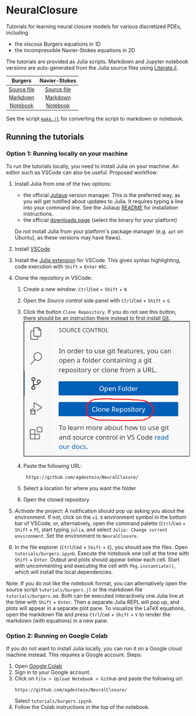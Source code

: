 # NeuralClosure

Tutorials for learning neural closure models for various discretized PDEs,
including

- the viscous Burgers equations in 1D
- the incompressible Navier-Stokes equations in 2D

The tutorials are provided as Julia scripts. Markdown and Jupyter notebook
versions are auto-generated from the Julia source files using
[Literate.jl](https://github.com/fredrikekre/Literate.jl).

| Burgers | Navier-Stokes |
| :-----: | :-----------: |
| [Source file](tutorials/burgers.jl) | [Source file](tutorials/navier_stokes_spectral.jl) |
| [Markdown](tutorials/burgers.md) | [Markdown](tutorials/navier_stokes_spectral.md) |
| [Notebook](tutorials/burgers.ipynb) | [Notebook](tutorials/navier_stokes_spectral.ipynb) |

See the script [`make.jl`](./make.jl) for converting the script to markdown or
notebook.

## Running the tutorials

### Option 1: Running locally on your machine

To run the tutorials locally, you need to install Julia on your machine. An
editor such as VSCode can also be useful. Proposed workflow:

1. Install Julia from one of the two options:

   - the official [Juliaup](https://github.com/JuliaLang/juliaup) version
     manager. This is the preferred way, as you will get notified about updates
     to Julia. It requires typing a line into your command line. See the
     Juliaup [README](https://github.com/JuliaLang/juliaup/blob/main/README.md)
     for installation instructions.
   - the official [downloads page](https://julialang.org/downloads/) (select
     the binary for your platform)

   Do _not_ install Julia from your platform's package manager (e.g. `apt` on
   Ubuntu), as these versions may have flaws).
1. Install [VSCode](https://code.visualstudio.com/)
1. Install the [Julia extension](https://code.visualstudio.com/docs/languages/julia) for VSCode.
   This gives syntax highlighting, code execution with `Shift` + `Enter` etc.
1. Clone the repository in VSCode:
    1. Create a new window: `Ctrl`/`Cmd` + `Shift` + `N`
    1. Open the _Source control_ side panel with `Ctrl`/`Cmd` + `Shift` + `G`
    1. Click the button `Clone Repository`. If you do not see this button,
       there should be an instruction there instead to first install
       [Git](https://git-scm.com/downloads).
       ![](assets/vscode_clone.png)
    1. Paste the following URL:

       ```
        https://github.com/agdestein/NeuralClosure/
       ```

    1. Select a location for where you want the folder
    1. Open the cloned repository
1. *Activate the project:* A notification should pop up asking you about the
   environment. If not, click on the `v1.9` environment symbol in the bottom
   bar of VSCode, or, alternatively, open the command palette (`Ctrl`/`Cmd` +
   `Shift` + `P`), start typing `julia`, and select
   `Julia: Change current environment`.
   Set the environment to `NeuralClosure`. 
1. In the file explorer (`Ctrl`/`Cmd` + `Shift` + `E`), you should see the
   files. Open `tutorials/burgers.ipynb`.
   Execute the notebook one cell at the time with `Shift` + `Enter`.
   Output and plots should appear below each cell.
   Start with uncommenting and executing the cell with
   `Pkg.instantiate()`, which will install the local dependencies.

Note: If you do not like the notebook format, you can alternatively open the
source script `tutorials/burgers.jl` or the markdown file
`tutorials/burgers.md`. Both can be executed interactively one Julia line at
the time with `Shift` + `Enter`. Then a separate Julia REPL will pop up, and
plots will appear in a separate plot pane. To visualize the LaTeX equations,
open the markdown file and press `Ctrl`/`Cmd` + `Shift` + `V` to render the
markdown (with equations) in a new pane.

### Option 2: Running on Google Colab

If you do not want to install Julia locally, you can run it on a Google
cloud machine instead. This requires a Google account. Steps:

1. Open [Google Colab](https://colab.research.google.com/)
2. Sign in to your Google account. 
3. Click on `File > Upload Notebook > GitHub` and paste the following url:
   ```
   https://github.com/agdestein/NeuralClosure/
   ```
   Select `tutorials/burgers.ipynb`.
4. Follow the Colab instructions in the top of the notebook.
